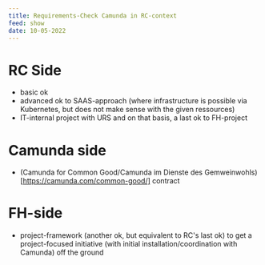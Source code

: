 ```yaml
---
title: Requirements-Check Camunda in RC-context
feed: show
date: 10-05-2022
---
```


# RC Side

- basic ok
- advanced ok to SAAS-approach (where infrastructure is possible via Kubernetes, but does not make sense with the given ressources)
- IT-internal project with URS and on that basis, a last ok to FH-project

# Camunda side

- (Camunda for Common Good/Camunda im Dienste des Gemweinwohls)[https://camunda.com/common-good/] contract

# FH-side

- project-framework (another ok, but equivalent to RC's last ok) to get a project-focused initiative (with initial installation/coordination with Camunda) off the ground